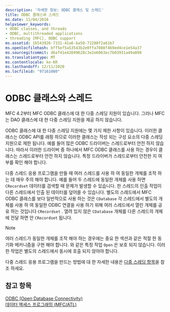 ```yaml
---
description: '자세한 정보: ODBC 클래스 및 스레드'
title: ODBC 클래스와 스레드
ms.date: 11/04/2016
helpviewer_keywords:
- ODBC classes, and threads
- ODBC, multithreaded applications
- threading [MFC], ODBC support
ms.assetid: 16543926-7331-41a6-ba50-72288f2a61b7
ms.openlocfilehash: bff5ef5a53543b2e0ffa7888f469ed4ce1e54a37
ms.sourcegitcommit: d6af41e42699628c3e2e6063ec7b03931a49a098
ms.translationtype: MT
ms.contentlocale: ko-KR
ms.lasthandoff: 12/11/2020
ms.locfileid: "97161080"
---
```

# <a name="odbc-classes-and-threads"></a>ODBC 클래스와 스레드

MFC 4.2부터 MFC ODBC 클래스에 대 한 다중 스레딩 지원이 있습니다. 그러나 MFC는 DAO 클래스에 대 한 다중 스레딩 지원을 제공 하지 않습니다.

ODBC 클래스에 대 한 다중 스레딩 지원에는 몇 가지 제한 사항이 있습니다. 이러한 클래스는 ODBC API를 래핑 하므로 이러한 클래스는 작성 되는 구성 요소의 다중 스레딩 지원으로 제한 됩니다. 예를 들어 많은 ODBC 드라이버는 스레드로부터 안전 하지 않습니다. 따라서 이러한 드라이버 중 하나에서 MFC ODBC 클래스를 사용 하는 경우이 클래스는 스레드로부터 안전 하지 않습니다. 특정 드라이버가 스레드로부터 안전한 지 여부를 확인 해야 합니다.

다중 스레드 응용 프로그램을 만들 때 여러 스레드를 사용 하 여 동일한 개체를 조작 하는 데 매우 주의 해야 합니다. 예를 들어 두 스레드에 동일한 개체를 사용 하면 `CRecordset` 데이터를 검색할 때 문제가 발생할 수 있습니다. 한 스레드의 인출 작업이 다른 스레드에서 인출 된 데이터를 덮어쓸 수 있습니다. 별도의 스레드에서 MFC ODBC 클래스를 보다 일반적으로 사용 하는 것은 `CDatabase` 각 스레드에서 별도의 개체를 사용 하 여 동일한 ODBC 연결을 사용 하기 위해 여러 스레드에서 열린 개체를 공유 하는 것입니다 `CRecordset` . 열려 있지 않은 `CDatabase` 개체를 다른 스레드의 개체에 전달 하면 안 `CRecordset` 됩니다.

> [!NOTE]
> 여러 스레드가 동일한 개체를 조작 해야 하는 경우에는 중요 한 섹션과 같은 적절 한 동기화 메커니즘을 구현 해야 합니다. 와 같은 특정 작업 `Open` 은 보호 되지 않습니다. 이러한 작업은 별도의 스레드에서 동시에 호출 되지 않아야 합니다.

다중 스레드 응용 프로그램을 만드는 방법에 대 한 자세한 내용은 [다중 스레딩 항목](../../parallel/multithreading-support-for-older-code-visual-cpp.md)을 참조 하세요.

## <a name="see-also"></a>참고 항목

[ODBC (Open Database Connectivity)](../../data/odbc/open-database-connectivity-odbc.md)<br/>
[데이터 액세스 프로그래밍 (MFC/ATL)](../../data/data-access-programming-mfc-atl.md)
